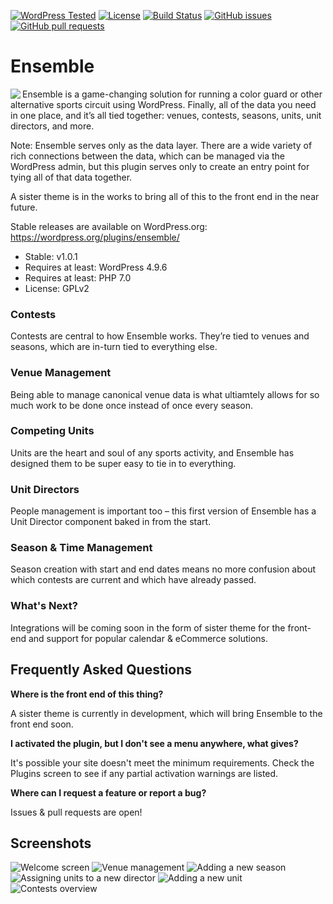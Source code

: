 [![WordPress Tested](https://img.shields.io/wordpress/v/ensemble.svg?style=flat-square)](https://wordpress.org/plugins/ensemble/)
[![License](https://img.shields.io/badge/license-GPL_v2%2B-blue.svg?style=flat-square)](http://opensource.org/licenses/GPL-2.0)
[![Build Status](https://img.shields.io/travis/rust-lang/rust.svg)](https://travis-ci.org/DrewAPicture/ensemble)
[![GitHub issues](https://img.shields.io/github/issues/DrewAPicture/ensemble.svg)](https://github.com/DrewAPicture/ensemble/issues)
[![GitHub pull requests](https://img.shields.io/github/issues-pr/DrewAPicture/ensemble.svg)](https://github.com/DrewAPicture/ensemble/pulls)

# Ensemble

<img src="http://mr.drewf.us/1T3805290e2a/icon_orange_200x-transp.png" align="left" />Ensemble is a game-changing solution for running a color guard or other alternative sports circuit using WordPress. Finally, all of the data you need in one place, and it’s all tied together: venues, contests, seasons, units, unit directors, and more.

Note: Ensemble serves only as the data layer. There are a wide variety of rich connections between the data, which can be managed via the WordPress admin, but this plugin serves only to create an entry point for tying all of that data together.

A sister theme is in the works to bring all of this to the front end in the near future.

Stable releases are available on WordPress.org: https://wordpress.org/plugins/ensemble/

* Stable: v1.0.1
* Requires at least: WordPress 4.9.6
* Requires at least: PHP 7.0
* License: GPLv2

### Contests

Contests are central to how Ensemble works. They’re tied to venues and seasons, which are in-turn tied to everything else.

### Venue Management

Being able to manage canonical venue data is what ultiamtely allows for so much work to be done once instead of once every season.

### Competing Units

Units are the heart and soul of any sports activity, and Ensemble has designed them to be super easy to tie in to everything.

### Unit Directors

People management is important too – this first version of Ensemble has a Unit Director component baked in from the start.

### Season & Time Management

Season creation with start and end dates means no more confusion about which contests are current and which have already passed.

### What's Next?

Integrations will be coming soon in the form of sister theme for the front-end and support for popular calendar & eCommerce solutions.

## Frequently Asked Questions

**Where is the front end of this thing?**

A sister theme is currently in development, which will bring Ensemble to the front end soon.

**I activated the plugin, but I don't see a menu anywhere, what gives?**

It's possible your site doesn't meet the minimum requirements. Check the Plugins screen to see if any partial activation warnings are listed.

**Where can I request a feature or report a bug?**

Issues & pull requests are open!

## Screenshots

![Welcome screen](https://cl.ly/3Y103B2n380Y/Screen%20Shot%202018-05-19%20at%2012.57.33%20PM.png)
![Venue management](https://cl.ly/1G3B2h2O1I1P/Screen%20Shot%202018-05-19%20at%201.32.37%20AM.png)
![Adding a new season](https://cl.ly/1F3c3f2r1t3r/Screen%20Shot%202018-05-19%20at%201.36.30%20AM.png)
![Assigning units to a new director](https://cl.ly/0F0920461E28/Screen%20Shot%202018-05-19%20at%201.50.46%20AM.png)
![Adding a new unit](https://cl.ly/3X0J1A2a0t0i/Screen%20Shot%202018-05-19%20at%201.50.01%20AM.png)
![Contests overview](https://cl.ly/0Z3w1s1v0m2E/Screen%20Shot%202018-05-19%20at%201.10.19%20PM.png)

